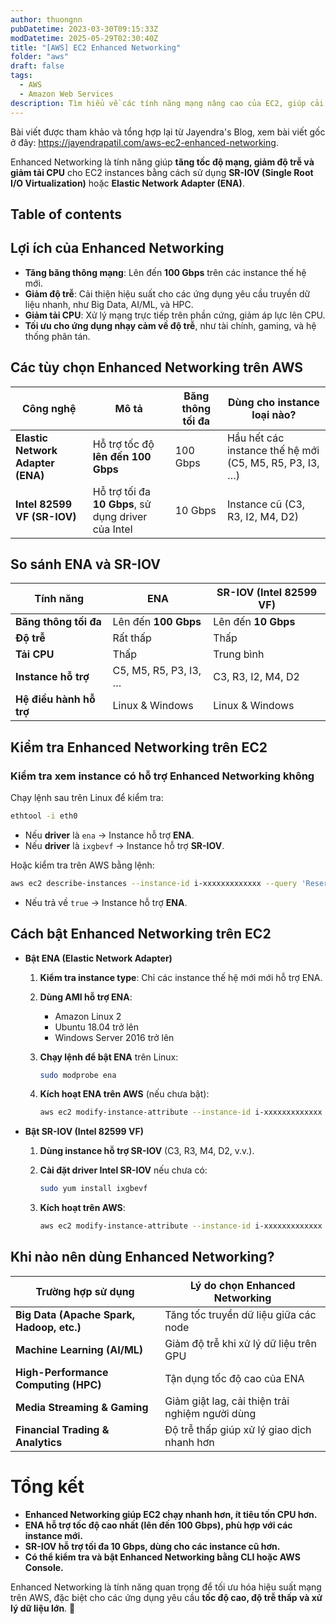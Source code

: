 ```yaml
---
author: thuongnn
pubDatetime: 2023-03-30T09:15:33Z
modDatetime: 2025-05-29T02:30:40Z
title: "[AWS] EC2 Enhanced Networking"
folder: "aws"
draft: false
tags:
  - AWS
  - Amazon Web Services
description: Tìm hiểu về các tính năng mạng nâng cao của EC2, giúp cải thiện hiệu suất và độ tin cậy của mạng.
---
```


Bài viết được tham khảo và tổng hợp lại từ Jayendra's Blog, xem bài viết gốc ở đây: https://jayendrapatil.com/aws-ec2-enhanced-networking.

Enhanced Networking là tính năng giúp **tăng tốc độ mạng, giảm độ trễ và giảm tải CPU** cho EC2 instances bằng cách sử dụng **SR-IOV (Single Root I/O Virtualization)** hoặc **Elastic Network Adapter (ENA)**.

## Table of contents

## **Lợi ích của Enhanced Networking**

- **Tăng băng thông mạng**: Lên đến **100 Gbps** trên các instance thế hệ mới.
- **Giảm độ trễ**: Cải thiện hiệu suất cho các ứng dụng yêu cầu truyền dữ liệu nhanh, như Big Data, AI/ML, và HPC.
- **Giảm tải CPU**: Xử lý mạng trực tiếp trên phần cứng, giảm áp lực lên CPU.
- **Tối ưu cho ứng dụng nhạy cảm về độ trễ**, như tài chính, gaming, và hệ thống phân tán.

## **Các tùy chọn Enhanced Networking trên AWS**

| **Công nghệ**                     | **Mô tả**                                           | **Băng thông tối đa** | **Dùng cho instance loại nào?**                         |
| --------------------------------- | --------------------------------------------------- | --------------------- | ------------------------------------------------------- |
| **Elastic Network Adapter (ENA)** | Hỗ trợ tốc độ **lên đến 100 Gbps**                  | 100 Gbps              | Hầu hết các instance thế hệ mới (C5, M5, R5, P3, I3, …) |
| **Intel 82599 VF (SR-IOV)**       | Hỗ trợ tối đa **10 Gbps**, sử dụng driver của Intel | 10 Gbps               | Instance cũ (C3, R3, I2, M4, D2)                        |

## **So sánh ENA và SR-IOV**

| **Tính năng**           | **ENA**               | **SR-IOV (Intel 82599 VF)** |
| ----------------------- | --------------------- | --------------------------- |
| **Băng thông tối đa**   | Lên đến **100 Gbps**  | Lên đến **10 Gbps**         |
| **Độ trễ**              | Rất thấp              | Thấp                        |
| **Tải CPU**             | Thấp                  | Trung bình                  |
| **Instance hỗ trợ**     | C5, M5, R5, P3, I3, … | C3, R3, I2, M4, D2          |
| **Hệ điều hành hỗ trợ** | Linux & Windows       | Linux & Windows             |

## **Kiểm tra Enhanced Networking trên EC2**

### **Kiểm tra xem instance có hỗ trợ Enhanced Networking không**

Chạy lệnh sau trên Linux để kiểm tra:

```bash
ethtool -i eth0
```

- Nếu **driver** là `ena` → Instance hỗ trợ **ENA**.
- Nếu **driver** là `ixgbevf` → Instance hỗ trợ **SR-IOV**.

Hoặc kiểm tra trên AWS bằng lệnh:

```bash
aws ec2 describe-instances --instance-id i-xxxxxxxxxxxxx --query 'Reservations[*].Instances[*].EnaSupport'
```

- Nếu trả về `true` → Instance hỗ trợ **ENA**.

## **Cách bật Enhanced Networking trên EC2**

- **Bật ENA (Elastic Network Adapter)**

  1. **Kiểm tra instance type**: Chỉ các instance thế hệ mới mới hỗ trợ ENA.
  2. **Dùng AMI hỗ trợ ENA**:
     - Amazon Linux 2
     - Ubuntu 18.04 trở lên
     - Windows Server 2016 trở lên
  3. **Chạy lệnh để bật ENA** trên Linux:

     ```bash
     sudo modprobe ena
     ```

  4. **Kích hoạt ENA trên AWS** (nếu chưa bật):

     ```bash
     aws ec2 modify-instance-attribute --instance-id i-xxxxxxxxxxxxx --ena-support
     ```

- **Bật SR-IOV (Intel 82599 VF)**

  1. **Dùng instance hỗ trợ SR-IOV** (C3, R3, M4, D2, v.v.).
  2. **Cài đặt driver Intel SR-IOV** nếu chưa có:

     ```bash
     sudo yum install ixgbevf
     ```

  3. **Kích hoạt trên AWS**:

     ```bash
     aws ec2 modify-instance-attribute --instance-id i-xxxxxxxxxxxxx --sriov-net-support simple
     ```

## **Khi nào nên dùng Enhanced Networking?**

| **Trường hợp sử dụng**                    | **Lý do chọn Enhanced Networking**              |
| ----------------------------------------- | ----------------------------------------------- |
| **Big Data (Apache Spark, Hadoop, etc.)** | Tăng tốc truyền dữ liệu giữa các node           |
| **Machine Learning (AI/ML)**              | Giảm độ trễ khi xử lý dữ liệu trên GPU          |
| **High-Performance Computing (HPC)**      | Tận dụng tốc độ cao của ENA                     |
| **Media Streaming & Gaming**              | Giảm giật lag, cải thiện trải nghiệm người dùng |
| **Financial Trading & Analytics**         | Độ trễ thấp giúp xử lý giao dịch nhanh hơn      |

# **Tổng kết**

- **Enhanced Networking giúp EC2 chạy nhanh hơn, ít tiêu tốn CPU hơn.**
- **ENA hỗ trợ tốc độ cao nhất (lên đến 100 Gbps), phù hợp với các instance mới.**
- **SR-IOV hỗ trợ tối đa 10 Gbps, dùng cho các instance cũ hơn.**
- **Có thể kiểm tra và bật Enhanced Networking bằng CLI hoặc AWS Console.**

Enhanced Networking là tính năng quan trọng để tối ưu hóa hiệu suất mạng trên AWS, đặc biệt cho các ứng dụng yêu cầu **tốc độ cao, độ trễ thấp và xử lý dữ liệu lớn**. 🚀
